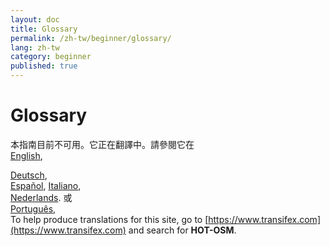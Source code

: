 ```yaml
---
layout: doc
title: Glossary
permalink: /zh-tw/beginner/glossary/
lang: zh-tw
category: beginner
published: true
---
```


Glossary
=============================  

本指南目前不可用。它正在翻譯中。請參閱它在  
[English](/en/beginner/glossary/),  
<!--  
[Bahasa Indonesia](/bi/beginner/glossary/),  
[Czech](/cs/beginner/glossary/),   -->
[Deutsch](/de/beginner/glossary/),  
[Español](/es/beginner/glossary/),  <!--
[فارسی](/fa/beginner/glossary/),  
[Français](/fr/beginner/glossary/),  
[Hrvatski](/hr/beginner/glossary/),  -->
[Italiano](/it/beginner/glossary/),  <!--
[日本語](/ja/beginner/glossary/),  
[Norsk](/nb/beginner/glossary/),  -->  
[Nederlands](/nl/beginner/glossary/). 或    
[Português](/pt/beginner/glossary/),  <!--
[Русский](/ru/beginner/glossary/),  
[Kiswahili](/sw/beginner/glossary/),  
[Українська](/uk/beginner/glossary/),   
[简体中文](/zh/beginner/glossary/).  -->  
To help produce translations for this site, go to [https://www.transifex.com](https://www.transifex.com) and search for **HOT-OSM**.







